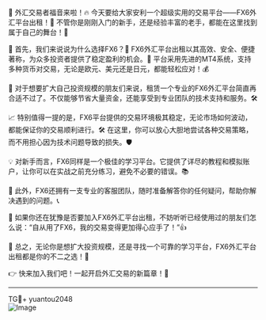 🚀 外汇交易者福音来啦！🔥 今天要给大家安利一个超级实用的交易平台——FX6外汇平台出租！🎉 不管你是刚刚入门的新手，还是经验丰富的老手，都能在这里找到属于自己的舞台！🌟

🎯 首先，我们来说说为什么选择FX6？👀 FX6外汇平台出租以其高效、安全、便捷著称，为众多投资者提供了稳定盈利的机会。🌈 平台采用先进的MT4系统，支持多种货币对交易，无论是欧元、美元还是日元，都能轻松应对！💰

💼 对于想要扩大自己投资规模的朋友们来说，租赁一个专业的FX6外汇平台简直再合适不过了。不仅能够节省大量资金，还能享受到专业团队的技术支持和服务。🛠️

📈 特别值得一提的是，FX6平台提供的交易环境极其稳定，无论市场如何波动，都能保证你的交易顺利进行。🛠️ 在这里，你可以放心大胆地尝试各种交易策略，而不用担心因为技术问题导致的损失。🛡️

💡 对新手而言，FX6同样是一个极佳的学习平台。它提供了详尽的教程和模拟账户，让你可以在实战之前充分练习，避免不必要的错误。📚

🌈 此外，FX6还拥有一支专业的客服团队，随时准备解答你的任何疑问，帮助你解决遇到的问题。📞

🌈 如果你还在犹豫是否要加入FX6外汇平台出租，不妨听听已经使用过的朋友们怎么说：“自从用了FX6，我的交易变得更加得心应手了！”👍

🎉 总之，无论你是想扩大投资规模，还是寻找一个可靠的学习平台，FX6外汇平台出租都是你的不二之选！🚀

👉 快来加入我们吧！一起开启外汇交易的新篇章！💪

---
TG💪+ yuantou2048  
![Image](https://github.com/user-attachments/assets/2e62504c-5fae-40f2-9b3c-f9505447adb8)